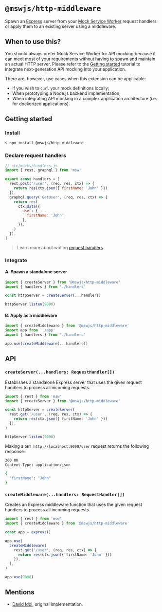 # `@mswjs/http-middleware`

Spawn an [Express](https://expressjs.com) server from your [Mock Service Worker](https://github.com/mswjs/msw) request handlers or apply them to an existing server using a middleware.

## When to use this?

You should always prefer Mock Service Worker for API mocking because it can meet most of your requirements without having to spawn and maintain an actual HTTP server. Please refer to the [Getting started](https://mswjs.io/docs/getting-started/install) tutorial to integrate next-generation API mocking into your application.

There are, however, use cases when this extension can be applicable:

- If you wish to `curl` your mock definitions locally;
- When prototyping a Node.js backend implementation;
- When integrating API mocking in a complex application architecture (i.e. for dockerized applications).

## Getting started

### Install

```sh
$ npm install @mswjs/http-middleware
```

### Declare request handlers

```js
// src/mocks/handlers.js
import { rest, graphql } from 'msw'

export const handlers = [
  rest.post('/user', (req, res, ctx) => {
    return res(ctx.json({ firstName: 'John' }))
  }),
  graphql.query('GetUser', (req, res, ctx) => {
    return res(
      ctx.data({
        user: {
          firstName: 'John',
        },
      }),
    )
  }),
]
```

> Learn more about writing [request handlers](https://mswjs.io/docs/getting-started/mocks).

### Integrate

#### A. Spawn a standalone server

```js
import { createServer } from '@mswjs/http-middleware'
import { handlers } from './handlers'

const httpServer = createServer(...handlers)

httpServer.listen(9090)
```

#### B. Apply as a middleware

```js
import { createMiddleware } from '@mswjs/http-middleware'
import app from './app'
import { handlers } from './handlers'

app.use(createMiddleware(...handlers))
```

## API

### `createServer(...handlers: RequestHandler[])`

Establishes a standalone Express server that uses the given request handlers to process all incoming requests.

```ts
import { rest } from 'msw'
import { createServer } from '@mswjs/http-middleware'

const httpServer = createServer(
  rest.get('/user', (req, res, ctx) => {
    return res(ctx.json({ firstName: 'John' }))
  }),
)

httpServer.listen(9090)
```

Making a `GET http://localhost:9090/user` request returns the following response:

```sh
200 OK
Content-Type: application/json

{
  "firstName": "John"
}
```

### `createMiddleware(...handlers: RequestHandler[])`

Creates an Express middleware function that uses the given request handlers to process all incoming requests.

```ts
import { rest } from 'msw'
import { createMiddleware } from '@mswjs/http-middleware'

const app = express()

app.use(
  createMiddleware(
    rest.get('/user', (req, res, ctx) => {
      return res(ctx.json({ firstName: 'John' }))
    }),
  ),
)

app.use(9090)
```

## Mentions

- [David Idol](https://github.com/idolize), original implementation.
